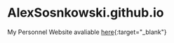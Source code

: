 # AlexSosnkowski.github.io
My Personnel Website avaliable [here](https://alexsosnkowski.github.io/){:target="_blank"}
